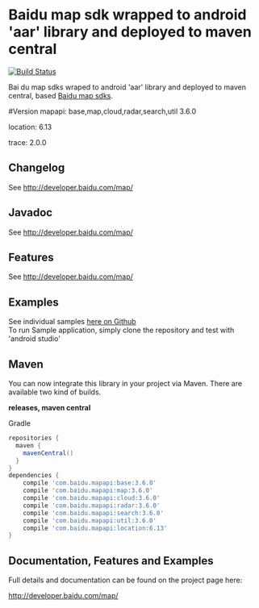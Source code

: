 Baidu map sdk wrapped to android 'aar' library and deployed to maven central
====================================
[![Build Status](https://travis-ci.org/loopj/android-async-http.png?branch=master)](https://travis-ci.org/loopj/android-async-http)

Bai du map sdks wraped to android 'aar' library and deployed to maven central, based [Baidu map sdks](http://developer.baidu.com/map/).

#Version
mapapi: base,map,cloud,radar,search,util	3.6.0

location: 6.13

trace: 2.0.0

Changelog
---------
See http://developer.baidu.com/map/

Javadoc
-------
See http://developer.baidu.com/map/

Features
--------
See http://developer.baidu.com/map/

Examples
--------

See individual samples [here on Github](https://github.com/nb7123/BaiduMapSDK/tree/master/sample)  
To run Sample application, simply clone the repository and test with 'android studio'  

Maven
-----
You can now integrate this library in your project via Maven. There are available two kind of builds.

**releases, maven central**

Gradle
```groovy
repositories {
  maven {
    mavenCentral()
  }
}
dependencies {
	compile 'com.baidu.mapapi:base:3.6.0'
    compile 'com.baidu.mapapi:map:3.6.0'
    compile 'com.baidu.mapapi:cloud:3.6.0'
    compile 'com.baidu.mapapi:radar:3.6.0'
    compile 'com.baidu.mapapi:search:3.6.0'
    compile 'com.baidu.mapapi:util:3.6.0'
    compile 'com.baidu.mapapi:location:6.13'
}
```
Documentation, Features and Examples
------------------------------------
Full details and documentation can be found on the project page here:

http://developer.baidu.com/map/

